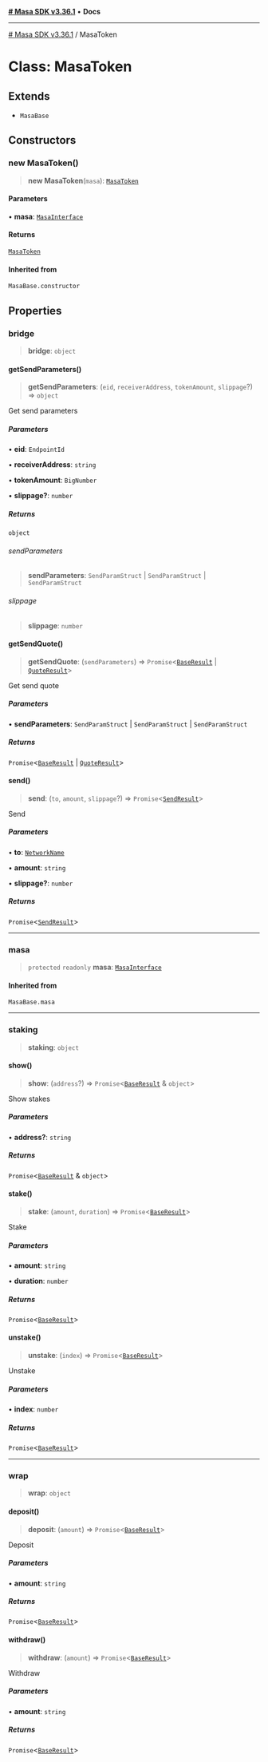 [**# Masa SDK v3.36.1**](../README.md) • **Docs**

***

[# Masa SDK v3.36.1](../globals.md) / MasaToken

# Class: MasaToken

## Extends

- `MasaBase`

## Constructors

### new MasaToken()

> **new MasaToken**(`masa`): [`MasaToken`](MasaToken.md)

#### Parameters

• **masa**: [`MasaInterface`](../interfaces/MasaInterface.md)

#### Returns

[`MasaToken`](MasaToken.md)

#### Inherited from

`MasaBase.constructor`

## Properties

### bridge

> **bridge**: `object`

#### getSendParameters()

> **getSendParameters**: (`eid`, `receiverAddress`, `tokenAmount`, `slippage`?) => `object`

Get send parameters

##### Parameters

• **eid**: `EndpointId`

• **receiverAddress**: `string`

• **tokenAmount**: `BigNumber`

• **slippage?**: `number`

##### Returns

`object`

###### sendParameters

> **sendParameters**: `SendParamStruct` \| `SendParamStruct` \| `SendParamStruct`

###### slippage

> **slippage**: `number`

#### getSendQuote()

> **getSendQuote**: (`sendParameters`) => `Promise`\<[`BaseResult`](../interfaces/BaseResult.md) \| [`QuoteResult`](../interfaces/QuoteResult.md)\>

Get send quote

##### Parameters

• **sendParameters**: `SendParamStruct` \| `SendParamStruct` \| `SendParamStruct`

##### Returns

`Promise`\<[`BaseResult`](../interfaces/BaseResult.md) \| [`QuoteResult`](../interfaces/QuoteResult.md)\>

#### send()

> **send**: (`to`, `amount`, `slippage`?) => `Promise`\<[`SendResult`](../interfaces/SendResult.md)\>

Send

##### Parameters

• **to**: [`NetworkName`](../type-aliases/NetworkName.md)

• **amount**: `string`

• **slippage?**: `number`

##### Returns

`Promise`\<[`SendResult`](../interfaces/SendResult.md)\>

***

### masa

> `protected` `readonly` **masa**: [`MasaInterface`](../interfaces/MasaInterface.md)

#### Inherited from

`MasaBase.masa`

***

### staking

> **staking**: `object`

#### show()

> **show**: (`address`?) => `Promise`\<[`BaseResult`](../interfaces/BaseResult.md) & `object`\>

Show stakes

##### Parameters

• **address?**: `string`

##### Returns

`Promise`\<[`BaseResult`](../interfaces/BaseResult.md) & `object`\>

#### stake()

> **stake**: (`amount`, `duration`) => `Promise`\<[`BaseResult`](../interfaces/BaseResult.md)\>

Stake

##### Parameters

• **amount**: `string`

• **duration**: `number`

##### Returns

`Promise`\<[`BaseResult`](../interfaces/BaseResult.md)\>

#### unstake()

> **unstake**: (`index`) => `Promise`\<[`BaseResult`](../interfaces/BaseResult.md)\>

Unstake

##### Parameters

• **index**: `number`

##### Returns

`Promise`\<[`BaseResult`](../interfaces/BaseResult.md)\>

***

### wrap

> **wrap**: `object`

#### deposit()

> **deposit**: (`amount`) => `Promise`\<[`BaseResult`](../interfaces/BaseResult.md)\>

Deposit

##### Parameters

• **amount**: `string`

##### Returns

`Promise`\<[`BaseResult`](../interfaces/BaseResult.md)\>

#### withdraw()

> **withdraw**: (`amount`) => `Promise`\<[`BaseResult`](../interfaces/BaseResult.md)\>

Withdraw

##### Parameters

• **amount**: `string`

##### Returns

`Promise`\<[`BaseResult`](../interfaces/BaseResult.md)\>
